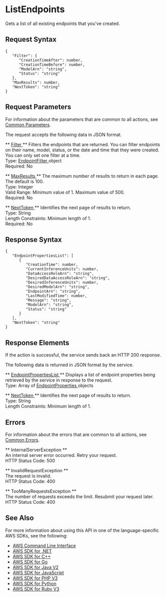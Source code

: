 # ListEndpoints<a name="API_ListEndpoints"></a>

Gets a list of all existing endpoints that you've created\.

## Request Syntax<a name="API_ListEndpoints_RequestSyntax"></a>

```
{
   "Filter": { 
      "CreationTimeAfter": number,
      "CreationTimeBefore": number,
      "ModelArn": "string",
      "Status": "string"
   },
   "MaxResults": number,
   "NextToken": "string"
}
```

## Request Parameters<a name="API_ListEndpoints_RequestParameters"></a>

For information about the parameters that are common to all actions, see [Common Parameters](CommonParameters.md)\.

The request accepts the following data in JSON format\.

 ** [ Filter ](#API_ListEndpoints_RequestSyntax) **   <a name="comprehend-ListEndpoints-request-Filter"></a>
Filters the endpoints that are returned\. You can filter endpoints on their name, model, status, or the date and time that they were created\. You can only set one filter at a time\.   
Type: [ EndpointFilter ](API_EndpointFilter.md) object  
Required: No

 ** [ MaxResults ](#API_ListEndpoints_RequestSyntax) **   <a name="comprehend-ListEndpoints-request-MaxResults"></a>
The maximum number of results to return in each page\. The default is 100\.  
Type: Integer  
Valid Range: Minimum value of 1\. Maximum value of 500\.  
Required: No

 ** [ NextToken ](#API_ListEndpoints_RequestSyntax) **   <a name="comprehend-ListEndpoints-request-NextToken"></a>
Identifies the next page of results to return\.  
Type: String  
Length Constraints: Minimum length of 1\.  
Required: No

## Response Syntax<a name="API_ListEndpoints_ResponseSyntax"></a>

```
{
   "EndpointPropertiesList": [ 
      { 
         "CreationTime": number,
         "CurrentInferenceUnits": number,
         "DataAccessRoleArn": "string",
         "DesiredDataAccessRoleArn": "string",
         "DesiredInferenceUnits": number,
         "DesiredModelArn": "string",
         "EndpointArn": "string",
         "LastModifiedTime": number,
         "Message": "string",
         "ModelArn": "string",
         "Status": "string"
      }
   ],
   "NextToken": "string"
}
```

## Response Elements<a name="API_ListEndpoints_ResponseElements"></a>

If the action is successful, the service sends back an HTTP 200 response\.

The following data is returned in JSON format by the service\.

 ** [ EndpointPropertiesList ](#API_ListEndpoints_ResponseSyntax) **   <a name="comprehend-ListEndpoints-response-EndpointPropertiesList"></a>
Displays a list of endpoint properties being retrieved by the service in response to the request\.  
Type: Array of [ EndpointProperties ](API_EndpointProperties.md) objects

 ** [ NextToken ](#API_ListEndpoints_ResponseSyntax) **   <a name="comprehend-ListEndpoints-response-NextToken"></a>
Identifies the next page of results to return\.  
Type: String  
Length Constraints: Minimum length of 1\.

## Errors<a name="API_ListEndpoints_Errors"></a>

For information about the errors that are common to all actions, see [Common Errors](CommonErrors.md)\.

 ** InternalServerException **   
An internal server error occurred\. Retry your request\.  
HTTP Status Code: 500

 ** InvalidRequestException **   
The request is invalid\.  
HTTP Status Code: 400

 ** TooManyRequestsException **   
The number of requests exceeds the limit\. Resubmit your request later\.  
HTTP Status Code: 400

## See Also<a name="API_ListEndpoints_SeeAlso"></a>

For more information about using this API in one of the language\-specific AWS SDKs, see the following:
+  [ AWS Command Line Interface](https://docs.aws.amazon.com/goto/aws-cli/comprehend-2017-11-27/ListEndpoints) 
+  [ AWS SDK for \.NET](https://docs.aws.amazon.com/goto/DotNetSDKV3/comprehend-2017-11-27/ListEndpoints) 
+  [ AWS SDK for C\+\+](https://docs.aws.amazon.com/goto/SdkForCpp/comprehend-2017-11-27/ListEndpoints) 
+  [ AWS SDK for Go](https://docs.aws.amazon.com/goto/SdkForGoV1/comprehend-2017-11-27/ListEndpoints) 
+  [ AWS SDK for Java V2](https://docs.aws.amazon.com/goto/SdkForJavaV2/comprehend-2017-11-27/ListEndpoints) 
+  [ AWS SDK for JavaScript](https://docs.aws.amazon.com/goto/AWSJavaScriptSDK/comprehend-2017-11-27/ListEndpoints) 
+  [ AWS SDK for PHP V3](https://docs.aws.amazon.com/goto/SdkForPHPV3/comprehend-2017-11-27/ListEndpoints) 
+  [ AWS SDK for Python](https://docs.aws.amazon.com/goto/boto3/comprehend-2017-11-27/ListEndpoints) 
+  [ AWS SDK for Ruby V3](https://docs.aws.amazon.com/goto/SdkForRubyV3/comprehend-2017-11-27/ListEndpoints) 